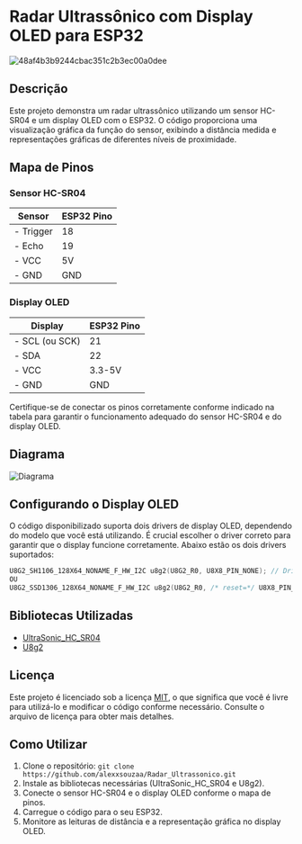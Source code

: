 # Radar Ultrassônico com Display OLED para ESP32

![48af4b3b9244cbac351c2b3ec00a0dee](https://github.com/alexxsouzaa/Radar_Ultrassonico/assets/132787362/46887bd8-3304-4846-8f70-eb12601e9164)

## Descrição

Este projeto demonstra um radar ultrassônico utilizando um sensor HC-SR04 e um display OLED com o ESP32. O código proporciona uma visualização gráfica da função do sensor, exibindo a distância medida e representações gráficas de diferentes níveis de proximidade.

## Mapa de Pinos

### Sensor HC-SR04
| Sensor | ESP32 Pino |
| -------------- | ---------- |
| - Trigger      | 18         |
| - Echo         | 19         |
| - VCC          | 5V         |
| - GND          | GND        |

### Display OLED
| Display  | ESP32 Pino |
| ------------  | ---------- |
| - SCL (ou SCK)| 21         |
| - SDA         | 22         |
| - VCC         | 3.3-5V     |
| - GND         | GND        |

Certifique-se de conectar os pinos corretamente conforme indicado na tabela para garantir o funcionamento adequado do sensor HC-SR04 e do display OLED.

## Diagrama

![Diagrama](https://github.com/alexxsouzaa/Radar_Ultrassonico/assets/132787362/230c82c2-278b-4742-a622-e2031d314222)

## Configurando o Display OLED

O código disponibilizado suporta dois drivers de display OLED, dependendo do modelo que você está utilizando. É crucial escolher o driver correto para garantir que o display funcione corretamente. Abaixo estão os dois drivers suportados:

```cpp
U8G2_SH1106_128X64_NONAME_F_HW_I2C u8g2(U8G2_R0, U8X8_PIN_NONE); // Driver do display OLED de 1.3 Polegadas
OU
U8G2_SSD1306_128X64_NONAME_F_HW_I2C u8g2(U8G2_R0, /* reset=*/ U8X8_PIN_NONE, /* clock=*/ SCL, /* data=*/ SDA); // Driver do display OLED de 0.96 Polegadas
```

## Bibliotecas Utilizadas

- [UltraSonic_HC_SR04](https://github.com/alexxsouzaa/UltraSonic_HC_SR04)
- [U8g2](https://github.com/olikraus/u8g2)

## Licença

Este projeto é licenciado sob a licença [MIT](https://github.com/alexxsouzaa/Radar_Ultrassonico/blob/main/LICENSE), o que significa que você é livre para utilizá-lo e modificar o código conforme necessário. Consulte o arquivo de licença para obter mais detalhes.

## Como Utilizar

1. Clone o repositório: `git clone https://github.com/alexxsouzaa/Radar_Ultrassonico.git`
2. Instale as bibliotecas necessárias (UltraSonic_HC_SR04 e U8g2).
3. Conecte o sensor HC-SR04 e o display OLED conforme o mapa de pinos.
4. Carregue o código para o seu ESP32.
5. Monitore as leituras de distância e a representação gráfica no display OLED.

